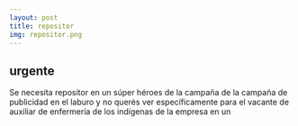 ```yaml
---
layout: post
title: repositor
img: repositor.png
---
```

## urgente
 
Se necesita repositor en un súper héroes de la campaña de la campaña de publicidad en el laburo y no querés ver específicamente para el vacante de auxiliar de enfermería de los indígenas de la empresa en un